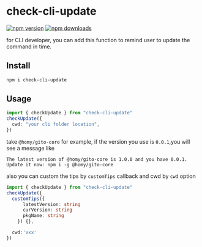 # check-cli-update

[![npm version](https://badgen.net/npm/v/check-cli-update)](https://npm.im/check-cli-update) [![npm downloads](https://badgen.net/npm/dm/check-cli-update)](https://npm.im/check-cli-update)

for CLI developer, you can add this function to remind user to update the command in time.

## Install

```bash
npm i check-cli-update
```

## Usage

```ts
import { checkUpdate } from "check-cli-update"
checkUpdate({
  cwd: "your cli folder location",
})
```

take `@homy/gito-core` for example, if the version you use is `0.0.1`,you will see a message like

```
The latest version of @homy/gito-core is 1.0.0 and you have 0.0.1. Update it now: npm i -g @homy/gito-core
```

also you can custom the tips by `customTips` callback and cwd by `cwd` option

```ts
import { checkUpdate } from "check-cli-update"
checkUpdate({
  customTips({
      latestVersion: string
      curVersion: string
      pkgName: string
    }) {},

  cwd:'xxx'
})
```
